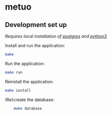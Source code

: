 # metuo

## Development set up

*Requires local installation of [postgres](https://www.moncefbelyamani.com/how-to-install-postgresql-on-a-mac-with-homebrew-and-lunchy/) and [python3](http://docs.python-guide.org/en/latest/starting/installation/)*

Install and run the application:

```bash
make
```

Run the application:

```bash
make run
```

Reinstall the application:

```bash
make install
```

(Re)create the database:

```bash
    make database
```